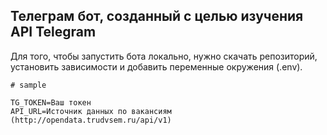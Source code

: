 ## Телеграм бот, созданный с целью изучения API Telegram

Для того, чтобы запустить бота локально, нужно скачать репозиторий, установить зависимости и добавить переменные окружения (.env).

```
# sample

TG_TOKEN=Ваш токен
API_URL=Источник данных по вакансиям (http://opendata.trudvsem.ru/api/v1)
```
